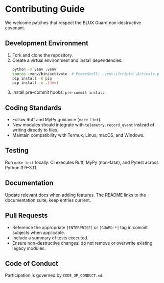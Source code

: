 # Contributing Guide

We welcome patches that respect the BLUX Guard non-destructive covenant.

## Development Environment

1. Fork and clone the repository.
2. Create a virtual environment and install dependencies:
   ```bash
   python -m venv .venv
   source .venv/bin/activate  # PowerShell: .venv\\Scripts\\Activate.ps1
   pip install -U pip
   pip install -e .[dev]
   ```
3. Install pre-commit hooks: `pre-commit install`.

## Coding Standards

- Follow Ruff and MyPy guidance (`make lint`).
- New modules should integrate with `telemetry.record_event` instead of writing directly to files.
- Maintain compatibility with Termux, Linux, macOS, and Windows.

## Testing

Run `make test` locally. CI executes Ruff, MyPy (non-fatal), and Pytest across Python 3.9–3.11.

## Documentation

Update relevant docs when adding features. The README links to the documentation suite; keep entries current.

## Pull Requests

- Reference the appropriate `[ENTERPRISE]` or `[GUARD-*]` tag in commit subjects when applicable.
- Include a summary of tests executed.
- Ensure non-destructive changes: do not remove or overwrite existing legacy modules.

## Code of Conduct

Participation is governed by `CODE_OF_CONDUCT.md`.
